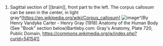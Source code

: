 1. Sagittal section of [[brain]], front part to the left. The corpus callosum can be seen in the center, in light gray^[https://en.wikipedia.org/wiki/Corpus_callosum]
   ![image](https://upload.wikimedia.org/wikipedia/commons/2/22/Gray720.png)^[By Henry Vandyke Carter - Henry Gray (1918) Anatomy of the Human Body (See &quot;Book&quot; section below)Bartleby.com: Gray&#039;s Anatomy, Plate 720, Public Domain, https://commons.wikimedia.org/w/index.php?curid=541541]